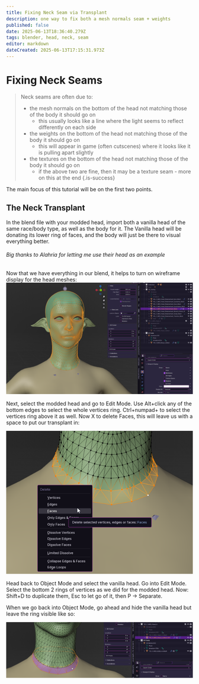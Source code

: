 ```yaml
---
title: Fixing Neck Seam via Transplant
description: one way to fix both a mesh normals seam + weights
published: false
date: 2025-06-13T18:36:40.279Z
tags: blender, head, neck, seam
editor: markdown
dateCreated: 2025-06-13T17:15:31.973Z
---
```


# Fixing Neck Seams
> Neck seams are often due to:
> - the mesh normals on the bottom of the head not matching those of the body it should go on
>   - this usually looks like a line where the light seems to reflect differently on each side
> - the weights on the bottom of the head not matching those of the body it should go on
>   - this will appear in game (often cutscenes) where it looks like it is pulling apart slightly
> - the textures on the bottom of the head not matching those of the body it should go on
>   - if the above two are fine, then it may be a texture seam - more on this at the end
{.is-success}


The main focus of this tutorial will be on the first two points. 

## The Neck Transplant

In the blend file with your modded head, import both a vanilla head of the same race/body type, as well as the body for it. The Vanilla head will be donating its lower ring of faces, and the body will just be there to visual everything better.

###### Big thanks to Alahria for letting me use their head as an example

Now that we have everything in our blend, it helps to turn on wireframe display for the head meshes:
![1-wireframe.png](/tutorials/visual/1-wireframe.png)

Next, select the modded head and go to Edit Mode.
Use Alt+click any of the bottom edges to select the whole vertices ring.
Ctrl+numpad+ to select the vertices ring above it as well.
Now X to delete Faces, this will leave us with a space to put our transplant in:

![2-mod-del-ring.png](/tutorials/visual/2-mod-del-ring.png)

Head back to Object Mode and select the vanilla head. Go into Edit Mode.
Select the bottom 2 rings of vertices as we did for the modded head.
Now: Shift+D to duplicate them, Esc to let go of it, then P -> Separate.

When we go back into Object Mode, go ahead and hide the vanilla head but leave the ring visible like so:

![4-mod-neck-and-vanilla-ring.png](/tutorials/visual/4-mod-neck-and-vanilla-ring.png)